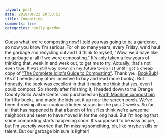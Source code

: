 ```yaml
---
layout: post
date: 2018/09/23 20:50:53
title: Composting
comments: true
categories: family garden
---
```


Guess what, we're composting now! I told you was [going to be a
gardener](/blog/2018/09/22/starting-a-garden), so now you know I'm serious. For oh so many years,
every Friday, we'd haul the garbage and recycling out and I'd think to myself, "Wow, we'd have like no
garbage at all if we were composting." It's only taken a few years of thinking that, week in and
week out, to get me to try. Actually, that's not even true. It was still way down on my future to-do
list until I got a cheap copy of ["The Complete Idiot's Guide to
Composting"](https://amzn.to/2xyqbWb). Thank you, [BookBub](https://www.bookbub.com/welcome)! (As if
I needed any other incentive to buy and read more books). But honestly, the book was excellent in
that it made me think that yes, even I could compost. So shortly after finishing it, I headed down
to the Orange County Solid Waste Center and purchased an [Earth Machine compost
bin](https://www.earthmachine.com/contact.php) for fifty bucks, and made the kids set it up near the
screen porch. We've been throwing all our copious kitchen scraps for the past 2 weeks. So far, all
that has happened is that a bunch of fruit flies think we're awesome neighbors and seem to have
moved in for the long haul. But I'm hoping that some composting starts happening soon. It's supposed
to be easy as pie, but I'm secretly worried that I'm missing something, oh, like maybe skills or
talent. But our garbage bin sure is lighter!
